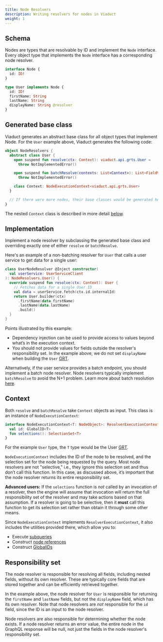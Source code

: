 ```yaml
---
title: Node Resolvers
description: Writing resolvers for nodes in Viaduct
weight: 1
---
```


## Schema

Nodes are types that are resolvable by ID and implement the `Node` interface. Every object type that implements the `Node` interface has a corresponding node resolver.

```graphql
interface Node {
  id: ID!
}

type User implements Node {
  id: ID!
  firstName: String
  lastName: String
  displayName: String @resolver
}
```

## Generated base class

Viaduct generates an abstract base class for all object types that implement Node. For the `User` example above, Viaduct generates the following code:

```kotlin
object NodeResolvers {
  abstract class User {
    open suspend fun resolve(ctx: Context): viaduct.api.grts.User =
      throw NotImplementedError()

    open suspend fun batchResolve(contexts: List<Context>): List<FieldValue<viaduct.api.grts.User>> =
      throw NotImplementedError()

    class Context: NodeExecutionContext<viaduct.api.grts.User>
  }

  // If there were more nodes, their base classes would be generated here
}
```

The nested `Context` class is described in more detail [below](#context).

## Implementation

Implement a node resolver by subclassing the generated base class and overriding exactly one of either `resolve` or `batchResolve`.

Here's an example of a non-batching resolver for `User` that calls a user service to get data for a single user:

```kotlin
class UserNodeResolver @Inject constructor(
  val userService: UserServiceClient
): NodeResolvers.User() {
  override suspend fun resolve(ctx: Context): User {
    // Fetches data for a single User ID
    val data = userService.fetch(ctx.id.internalId)
    return User.builder(ctx)
      .firstName(data.firstName)
      .lastName(data.lastName)
      .build()
  }
}
```

Points illustrated by this example:

* Dependency injection can be used to provide access to values beyond what’s in the execution context.
* You should not provide values for fields outside the resolver's responsibility set. In the example above, we do not set `displayName` when building the `User` [GRT](/docs/generated_code/).

Alternatively, if the user service provides a batch endpoint, you should implement a batch node resolver. Node resolvers typically implement `batchResolve` to avoid the N+1 problem. Learn more about batch resolution [here](/docs/resolvers/batch_resolution/).

## Context

Both `resolve` and `batchResolve` take `Context` objects as input. This class is an instance of `NodeExecutionContext`:

```kotlin
interface NodeExecutionContext<T: NodeObject>: ResolverExecutionContext {
  val id: GlobalID<T>
  fun selections(): SelectionSet<T>
}
```
For the example `User` type, the `T` type would be the User [GRT](/docs/generated_code/).

`NodeExecutionContext` includes the ID of the node to be resolved, and the selection set for the node being requested by the query. Most node resolvers are not "selective," i.e., they ignore this selection set and thus don’t call this function. In this case, as discussed above, it’s important that the node resolver returns its entire responsibility set.

**Advanced users:** If the `selections` function is *not* called by an invocation of a resolver, then the engine will assume that invocation will return the full responsibility set of the resolver and may take actions based on that assumption. If a resolver is going to be selective, then it **must** call this function to get its selection set rather than obtain it through some other means.

Since `NodeExecutionContext` implements `ResolverExecutionContext`, it also includes the utilities provided there, which allow you to:
* Execute [subqueries](/docs/resolvers/subqueries)
* Construct [node references](/docs/resolvers/node_references)
* Construct [GlobalIDs](/docs/globalids)

## Responsibility set

The node resolver is responsible for resolving all fields, including nested fields, without its own resolver. These are typically core fields that are stored together and can be efficiently retrieved together.

In the example above, the node resolver for `User` is responsible for returning the `firstName` and `lastName` fields, but not the `displayName` field, which has its own resolver. Note that node resolvers are *not* responsible for the `id` field, since the ID is an input to the node resolver.

Node resolvers are also responsible for determining whether the node exists. If a node resolver returns an error value, the entire node in the GraphQL response will be null, not just the fields in the node resolver's responsibility set.
